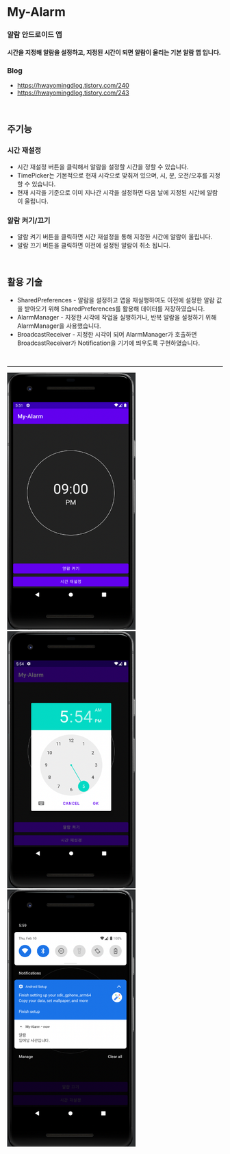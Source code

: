 # My-Alarm
### 알람 안드로이드 앱

#### 시간을 지정해 알람을 설정하고, 지정된 시간이 되면 알람이 울리는 기본 알람 앱 입니다.
### Blog
* <https://hwayomingdlog.tistory.com/240>
* <https://hwayomingdlog.tistory.com/243>
</br>


## 주기능
### 시간 재설정
* 시간 재설정 버튼을 클릭해서 알람을 설정할 시간을 정할 수 있습니다.
* TimePicker는 기본적으로 현재 시각으로 맞춰져 있으며, 시, 분, 오전/오후를 지정할 수 있습니다.
* 현재 시각을 기준으로 이미 지나간 시각을 설정하면 다음 날에 지정된 시간에 알람이 울립니다.

### 알람 켜기/끄기
* 알람 켜기 버튼을 클릭하면 시간 재설정을 통해 지정한 시간에 알람이 울립니다.
* 알람 끄기 버튼을 클릭하면 이전에 설정된 알람이 취소 됩니다.
</br>

## 활용 기술
* SharedPreferences - 알람을 설정하고 앱을 재실행하여도 이전에 설정한 알람 값을 받아오기 위해 SharedPreferences를 활용해 데이터를 저장하였습니다.
* AlarmManager - 지정한 시각에 작업을 실행하거나, 반복 알람을 설정하기 위해 AlarmManager을 사용했습니다.
* BroadcastReceiver - 지정한 시각이 되어 AlarmManager가 호출하면 BroadcastReceiver가 Notification을 기기에 띄우도록 구현하였습니다.
</br>

***
<img src="/img/img0.png" width="300px" height="600px" title="" alt=""></img>
<img src="/img/img1.png" width="300px" height="600px" title="" alt=""></img>
<img src="/img/img2.png" width="300px" height="600px" title="" alt=""></img>
